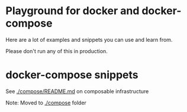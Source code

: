 # Playground for docker and docker-compose

Here are a lot of examples and snippets you can use and learn from.

Please don't run any of this in production.

# docker-compose snippets

See [./compose/README.md](/compose/README.md) on composable infrastructure

Note: Moved to [./compose](/compose) folder
